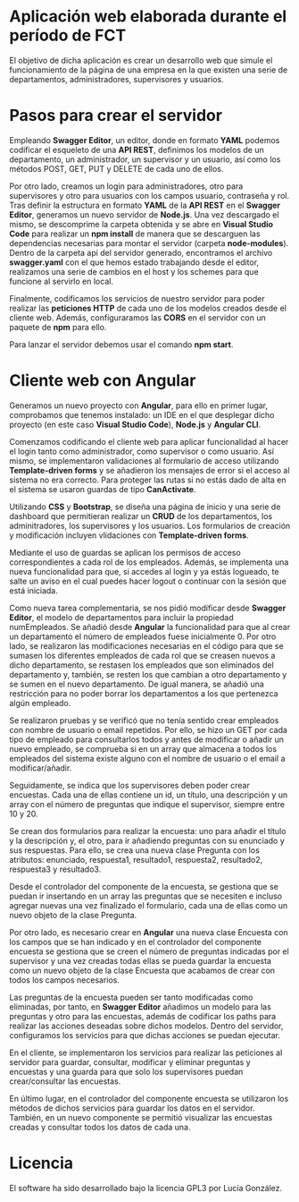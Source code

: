 # Aplicación web elaborada durante el período de FCT
El objetivo de dicha aplicación es crear un desarrollo web que simule el funcionamiento de la página de una empresa en la que existen una serie de departamentos, administradores, supervisores y usuarios.
# Pasos para crear el servidor
Empleando **Swagger Editor**, un editor, donde en formato **YAML** podemos codificar el esqueleto de una **API REST**, definimos los modelos de un departamento, un administrador, un supervisor y un usuario, así como los métodos POST, GET, PUT y DELETE de cada uno de ellos. 

Por otro lado, creamos un login para administradores, otro para supervisores y otro para usuarios con los campos usuario, contraseña y rol.
Tras definir la estructura en formato **YAML** de la **API REST** en el **Swagger Editor**, generamos un nuevo servidor de **Node.js**. Una vez descargado el mismo, se 
descomprime la carpeta obtenida y se abre en **Visual Studio Code** para realizar un **npm install** de manera que se descarguen las dependencias necesarias para montar el servidor (carpeta **node-modules**). Dentro de la carpeta api del servidor generado, encontramos el archivo **swagger.yaml** con el que hemos estado trabajando desde el editor, realizamos una serie de cambios en el host y los schemes para que funcione al servirlo en local.

Finalmente, codificamos los servicios de nuestro servidor para poder realizar las **peticiones HTTP** de cada uno de los modelos creados desde el cliente web. Además, configuraramos las **CORS** en el servidor con un paquete de **npm** para ello.

Para lanzar el servidor debemos usar el comando **npm start**.
# Cliente web con Angular
Generamos un nuevo proyecto con **Angular**, para ello en primer lugar, comprobamos que tenemos instalado: un IDE en el que desplegar dicho proyecto (en este caso **Visual Studio Code**), **Node.js** y **Angular CLI**.

Comenzamos codificando el cliente web para aplicar funcionalidad al hacer el login tanto como administrador, como supervisor o como usuario. Así mismo, se implementaron validaciones al formulario de acceso utilizando **Template-driven forms** y se añadieron  los mensajes de error si el acceso al sistema no era correcto. Para proteger las rutas si no estás dado de alta en el sistema se usaron guardas de tipo **CanActivate**.

Utilizando **CSS** y **Bootstrap**, se diseña una página de inicio y una serie de dashboard que permitieran realizar un **CRUD** de los departamentos, los adminitradores, los supervisores y los usuarios. Los formularios de creación y modificación incluyen vlidaciones con **Template-driven forms**.

Mediante el uso de guardas se aplican los permisos de acceso correspondientes a cada rol de los empleados. Además, se implementa una nueva funcionalidad para que, si accedes al login y ya estás logueado, te salte un aviso en el cual puedes hacer logout o continuar con la sesión que está iniciada.

Como nueva tarea complementaria, se nos pidió modificar desde **Swagger Editor**, el modelo de departamentos para incluir la propiedad numEmpleados. Se añadió desde 
**Angular** la funcionalidad para que al crear un departamento el número de empleados fuese inicialmente 0. Por otro lado, se realizaron las modificaciones necesarias en el código para que se sumasen los diferentes empleados de cada rol que se creasen nuevos a dicho departamento, se restasen los empleados que son eliminados del departamento y, también, se resten los que cambian a otro departamento y se sumen en el nuevo departamento. De igual manera, se añadió una restricción para no poder borrar los departamentos a los que pertenezca algún empleado.

Se realizaron pruebas y se verificó que no tenía sentido crear empleados con nombre de usuario o email repetidos. Por ello, se hizo un GET por cada tipo de empleado para consultarlos todos y antes de modificar o añadir un nuevo empleado, se comprueba si en un array que almacena a todos los empleados del sistema existe alguno con el nombre de usuario o el email a modificar/añadir.

Seguidamente, se indica que los supervisores deben poder crear encuestas. Cada una de ellas contiene un id, un título, una descripción y un array con el número de preguntas que indique el supervisor, siempre entre 10 y 20.

Se crean dos formularios para realizar la encuesta: uno para añadir el título y la descripción y, el otro, para ir añadiendo preguntas con su enunciado y sus 
respuestas. Para ello, se crea una nueva clase Pregunta con los atributos: enunciado, respuesta1, resultado1, respuesta2, resultado2, respuesta3 y resultado3. 

Desde el controlador del componente de la encuesta, se gestiona que se puedan ir insertando en un array las preguntas que se necesiten e incluso agregar nuevas una vez finalizado el formulario, cada una de ellas como un nuevo objeto de la clase Pregunta.

Por otro lado, es necesario crear en **Angular** una nueva clase Encuesta con los campos que se han indicado y en el controlador del componente encuesta se gestiona que se creen el número de preguntas indicadas por el supervisor y una vez creadas todas ellas se pueda guardar la encuesta como un nuevo objeto de la clase Encuesta que acabamos de crear con todos los campos necesarios.

Las preguntas de la encuesta pueden ser tanto modificadas como eliminadas, por tanto, en **Swagger Editor** añadimos un modelo para las preguntas y otro para las encuestas, además de codificar los paths para realizar las acciones deseadas sobre dichos modelos. Dentro del servidor, configuramos los servicios para que dichas acciones se puedan ejecutar.

En el cliente, se implementaron los servicios para realizar las peticiones al servidor para guardar, consultar, modificar y eliminar preguntas y 
encuestas y una guarda para que solo los supervisores puedan crear/consultar las encuestas. 

En último lugar, en el controlador del componente encuesta se utilizaron los métodos de dichos servicios para guardar los datos en el servidor. También, en un nuevo componente se permitió visualizar las encuestas creadas y consultar todos los datos de cada una.
# Licencia
El software ha sido desarrollado bajo la licencia GPL3 por Lucía González.
